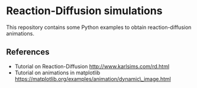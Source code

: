 # Reaction-Diffusion simulations

This repository contains some Python examples to obtain
reaction-diffusion animations.

## References

* Tutorial on Reaction-Diffusion http://www.karlsims.com/rd.html
* Tutorial on animations in matplotlib https://matplotlib.org/examples/animation/dynamic\_image.html
